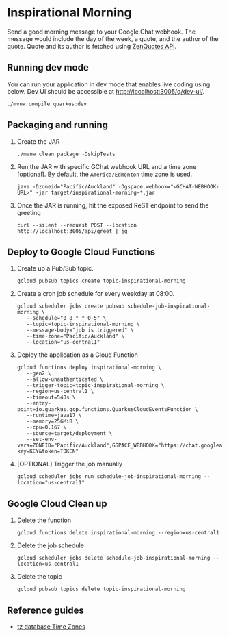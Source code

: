 # Inspirational Morning

Send a good morning message to your Google Chat webhook. The message would include the day of the week, a quote, and the author of the quote. Quote and its author is fetched using [ZenQuotes API](https://zenquotes.io/).

## Running dev mode

You can run your application in dev mode that enables live coding using below. Dev UI should be accessible at [http://localhost:3005/q/dev-ui/](http://localhost:3005/q/dev-ui/).

```shell
./mvnw compile quarkus:dev
```

## Packaging and running

1. Create the JAR

   ```shell
   ./mvnw clean package -DskipTests
   ```

2. Run the JAR with specific GChat webhook URL and a time zone [optional]. By default, the `America/Edmonton` time zone is used.

   ```shell
   java -Dzoneid="Pacific/Auckland" -Dgspace.webhook="<GCHAT-WEBHOOK-URL>" -jar target/inspirational-morning-*.jar
   ```

3. Once the JAR is running, hit the exposed ReST endpoint to send the greeting

   ```shell
   curl --silent --request POST --location http://localhost:3005/api/greet | jq
   ```

## Deploy to Google Cloud Functions

1. Create up a Pub/Sub topic.

   ```shell
   gcloud pubsub topics create topic-inspirational-morning
   ```

2. Create a cron job schedule for every weekday at 08:00.

   ```shell
   gcloud scheduler jobs create pubsub schedule-job-inspirational-morning \
      --schedule="0 8 * * 0-5" \
      --topic=topic-inspirational-morning \
      --message-body="job is triggered" \
      --time-zone="Pacific/Auckland" \
      --location="us-central1"
   ```

3. Deploy the application as a Cloud Function

   ```shell
   gcloud functions deploy inspirational-morning \
      --gen2 \
      --allow-unauthenticated \
      --trigger-topic=topic-inspirational-morning \
      --region=us-central1 \
      --timeout=540s \
      --entry-point=io.quarkus.gcp.functions.QuarkusCloudEventsFunction \
      --runtime=java17 \
      --memory=256MiB \
      --cpu=0.167 \
      --source=target/deployment \
      --set-env-vars=ZONEID="Pacific/Auckland",GSPACE_WEBHOOK="https://chat.googleapis.com/v1/spaces/SPACE_ID/messages?key=KEY&token=TOKEN"
   ```

4. [OPTIONAL] Trigger the job manually

   ```shell
   gcloud scheduler jobs run schedule-job-inspirational-morning --location="us-central1"
   ```

## Google Cloud Clean up

1. Delete the function

   ```shell
   gcloud functions delete inspirational-morning --region=us-central1
   ```

2. Delete the job schedule

   ```shell
   gcloud scheduler jobs delete schedule-job-inspirational-morning --location=us-central1
   ```

3. Delete the topic

   ```shell
   gcloud pubsub topics delete topic-inspirational-morning
   ```

## Reference guides

- [tz database Time Zones](https://en.wikipedia.org/wiki/List_of_tz_database_time_zones)
